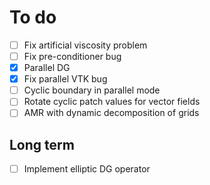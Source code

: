 # To do

- [ ] Fix artificial viscosity problem
- [ ] Fix pre-conditioner bug
- [x] Parallel DG 
- [x] Fix parallel VTK bug
- [ ] Cyclic boundary in parallel mode
- [ ] Rotate cyclic patch values for vector fields
- [ ] AMR with dynamic decomposition of grids

## Long term

- [ ] Implement elliptic DG operator
